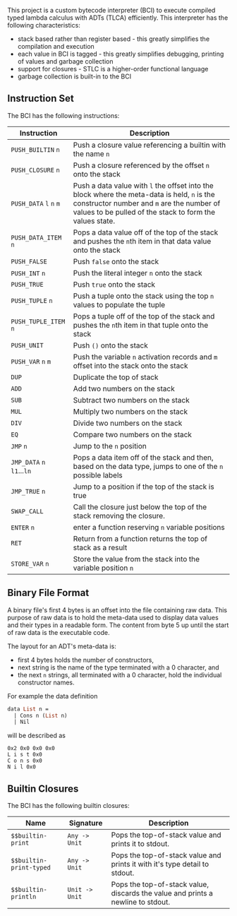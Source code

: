 This project is a custom bytecode interpreter (BCI) to execute compiled typed
lambda calculus with ADTs (TLCA) efficiently. This interpreter has the following
characteristics:

- stack based rather than register based - this greatly simplifies the
  compilation and execution
- each value in BCI is tagged - this greatly simplifies debugging, printing of
  values and garbage collection
- support for closures - STLC is a higher-order functional language
- garbage collection is built-in to the BCI

## Instruction Set

The BCI has the following instructions:

| Instruction                | Description                                                                                                                                                                                          |
| -------------------------- | ---------------------------------------------------------------------------------------------------------------------------------------------------------------------------------------------------- |
| `PUSH_BUILTIN` `n`         | Push a closure value referencing a builtin with the name `n`                                                                                                                                         |
| `PUSH_CLOSURE` `n`         | Push a closure referenced by the offset `n` onto the stack                                                                                                                                           |
| `PUSH_DATA` `l` `n` `m`    | Push a data value with `l` the offset into the block where the meta-data is held, `n` is the constructor number and `m` are the number of values to be pulled of the stack to form the values state. |
| `PUSH_DATA_ITEM` `n`       | Pops a data value off of the top of the stack and pushes the `n`th item in that data value onto the stack                                                                                            |
| `PUSH_FALSE`               | Push `false` onto the stack                                                                                                                                                                          |
| `PUSH_INT` `n`             | Push the literal integer `n` onto the stack                                                                                                                                                          |
| `PUSH_TRUE`                | Push `true` onto the stack                                                                                                                                                                           |
| `PUSH_TUPLE` `n`           | Push a tuple onto the stack using the top `n` values to populate the tuple                                                                                                                           |
| `PUSH_TUPLE_ITEM` `n`      | Pops a tuple off of the top of the stack and pushes the `n`th item in that tuple onto the stack                                                                                                      |
| `PUSH_UNIT`                | Push `()` onto the stack                                                                                                                                                                             |
| `PUSH_VAR` `n` `m`         | Push the variable `n` activation records and `m` offset into the stack onto the stack                                                                                                                |
| `DUP`                      | Duplicate the top of stack                                                                                                                                                                           |
| `ADD`                      | Add two numbers on the stack                                                                                                                                                                         |
| `SUB`                      | Subtract two numbers on the stack                                                                                                                                                                    |
| `MUL`                      | Multiply two numbers on the stack                                                                                                                                                                    |
| `DIV`                      | Divide two numbers on the stack                                                                                                                                                                      |
| `EQ`                       | Compare two numbers on the stack                                                                                                                                                                     |
| `JMP` `n`                  | Jump to the `n` position                                                                                                                                                                             |
| `JMP_DATA` `n` `l1`...`ln` | Pops a data item off of the stack and then, based on the data type, jumps to one of the `n` possible labels                                                                                          |
| `JMP_TRUE` `n`             | Jump to a position if the top of the stack is true                                                                                                                                                   |
| `SWAP_CALL`                | Call the closure just below the top of the stack removing the closure.                                                                                                                               |
| `ENTER` `n`                | enter a function reserving `n` variable positions                                                                                                                                                    |
| `RET`                      | Return from a function returns the top of stack as a result                                                                                                                                          |
| `STORE_VAR` `n`            | Store the value from the stack into the variable position `n`                                                                                                                                        |

## Binary File Format

A binary file's first 4 bytes is an offset into the file containing raw data.
This purpose of raw data is to hold the meta-data used to display data values
and their types in a readable form. The content from byte 5 up until the start
of raw data is the executable code.

The layout for an ADT's meta-data is:

- first 4 bytes holds the number of constructors,
- next string is the name of the type terminated with a 0 character, and
- the next `n` strings, all terminated with a 0 character, hold the individual
  constructor names.

For example the data definition

```ocaml
data List n =
  | Cons n (List n)
  | Nil
```

will be described as

```
0x2 0x0 0x0 0x0
L i s t 0x0
C o n s 0x0
N i l 0x0
```

## Builtin Closures

The BCI has the following builtin closures:

| Name                    | Signature      | Description                                                                     |
| ----------------------- | -------------- | ------------------------------------------------------------------------------- |
| `$$builtin-print`       | `Any -> Unit`  | Pops the top-of-stack value and prints it to stdout.                            |
| `$$builtin-print-typed` | `Any -> Unit`  | Pops the top-of-stack value and prints it with it's type detail to stdout.      |
| `$$builtin-println`     | `Unit -> Unit` | Pops the top-of-stack value, discards the value and prints a newline to stdout. |
